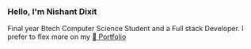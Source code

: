 <h3 >Hello, I'm Nishant Dixit </h3>

Final year Btech Computer Science Student and a Full stack Developer. I prefer to flex more on my [🔗 Portfolio](https://nishantdixit.vercel.app/)


